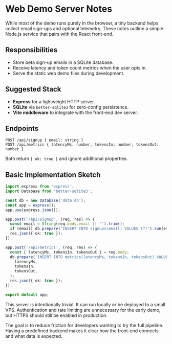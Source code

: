 # Web Demo Server Notes

While most of the demo runs purely in the browser, a tiny backend helps collect email sign-ups and optional telemetry. These notes outline a simple Node.js service that pairs with the React front-end.

## Responsibilities

- Store beta sign-up emails in a SQLite database.
- Receive latency and token count metrics when the user opts in.
- Serve the static web demo files during development.

## Suggested Stack

- **Express** for a lightweight HTTP server.
- **SQLite** via `better-sqlite3` for zero-config persistence.
- **Vite middleware** to integrate with the front-end dev server.

## Endpoints

```
POST /api/signup { email: string }
POST /api/metrics { latencyMs: number, tokensIn: number, tokensOut: number }
```

Both return `{ ok: true }` and ignore additional properties.

## Basic Implementation Sketch

```ts
import express from 'express';
import Database from 'better-sqlite3';

const db = new Database('data.db');
const app = express();
app.use(express.json());

app.post('/api/signup', (req, res) => {
  const email = String(req.body.email || '').trim();
  if (email) db.prepare('INSERT INTO signups(email) VALUES (?)').run(email);
  res.json({ ok: true });
});

app.post('/api/metrics', (req, res) => {
  const { latencyMs, tokensIn, tokensOut } = req.body;
  db.prepare('INSERT INTO metrics(latencyMs, tokensIn, tokensOut) VALUES (?,?,?)').run(
    latencyMs,
    tokensIn,
    tokensOut,
  );
  res.json({ ok: true });
});

export default app;
```

This server is intentionally trivial. It can run locally or be deployed to a small VPS. Authentication and rate limiting are unnecessary for the early demo, but HTTPS should still be enabled in production.

The goal is to reduce friction for developers wanting to try the full pipeline. Having a predefined backend makes it clear how the front-end connects and what data is expected.

